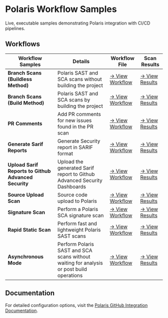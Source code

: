 # Polaris Workflow Samples                                                                                                                                                                                                                       
                                                                                                                                                                                                                                         
Live, executable samples demonstrating Polaris integration with CI/CD pipelines.                                                                                                                                                        
                                                                                                                                                                                                                                         
## Workflows                                                                                                                                                                                                                    
                                                                                                                                                                                                                                         
| Workflow Samples | Details | Workflow File | Scan Results |                                                                                                                                                                          
|---------|-------------|---------------|---------------------|                                                                                                                                                                          
| **Branch Scans (Buildless Method)** | Polaris SAST and SCA scans without building the project | [→ View Workflow](https://github.com/polaris-workflow-examples/install-directory-custom-paths/blob/main/.github/workflows/nodejs-npm.yml) | [→ View Results](https://polaris-workflow-examples.github.io/install-directory-custom-paths/) |                                                                                                                                                              
| **Branch Scans (Build Method)** | Polaris SAST and SCA scans by building the project | [→ View Workflow](https://github.com/polaris-workflow-examples/basic-scan/blob/main/.github/workflows/nodejs-npm.yml) | [→ View Results](https://polaris-workflow-examples.github.io/basic-scan/) |                                                                                                                                                                      
| **PR Comments** | Add PR comments for new issues found in the PR scan | [→ View Workflow](https://github.com/polaris-workflow-examples/pr-comments/blob/main/.github/workflows/nodejs-npm.yml) | [→ View Results](https://polaris-workflow-examples.github.io/pr-comments/) |                                                                                                                                                                     
| **Generate Sarif Reports** | Generate Security report in SARIF format | [→ View Workflow](https://github.com/polaris-workflow-examples/sarif-report-upload/blob/main/.github/workflows/nodejs-npm.yml) | [→ View Results](https://polaris-workflow-examples.github.io/sarif-report-upload/) |                                                                                                                                                             
| **Upload Sarif Reports to Github Advanced Security** | Upload the generated Sarif report to Github Advanced Security Dashboards | [→ View Workflow](https://github.com/polaris-workflow-examples/sarif-report-upload/blob/main/.github/workflows/nodejs-npm.yml) | [→ View Results](https://polaris-workflow-examples.github.io/sarif-report-upload/) |                                                                                                                                                             
| **Source Upload Scan** | Source code upload to Polaris | [→ View Workflow](https://github.com/polaris-workflow-examples/source-upload/blob/main/.github/workflows/nodejs-npm.yml) | [→ View Results](https://polaris-workflow-examples.github.io/source-upload/) |                                                                                                                                                                   
| **Signature Scan** | Perform a Polaris SCA signature scan | [→ View Workflow](https://github.com/polaris-workflow-examples/signature-scan/blob/main/.github/workflows/nodejs-npm.yml) | [→ View Results](https://polaris-workflow-examples.github.io/signature-scan/) |                                                                                                                                                                  
| **Rapid Static Scan** | Perform fast and lightweight Polaris SAST scans | [→ View Workflow](https://github.com/polaris-workflow-examples/sigma-rapid-scan/blob/main/.github/workflows/nodejs-npm.yml) | [→ View Results](https://polaris-workflow-examples.github.io/sigma-rapid-scan/) |                                                                                                                                                                
| **Asynchronous Mode** | Perform Polaris SAST and SCA scans without waiting for analysis or post build operations | [→ View Workflow](https://github.com/polaris-workflow-examples/async-mode/blob/main/.github/workflows/nodejs-npm.yml) | [→ View Results](https://polaris-workflow-examples.github.io/async-mode/) |
                                                                                                                                                
                                                                                                                                                                                                                                                                                                                                                                                                      
## Documentation                                                                                                                                                                                                                         
                                                                                                                                                                                                                                         
For detailed configuration options, visit the [Polaris GitHub Integration Documentation](https://documentation.blackduck.com/category/cicd_integrations).
